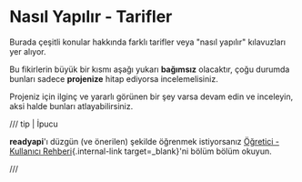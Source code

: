 # Nasıl Yapılır - Tarifler

Burada çeşitli konular hakkında farklı tarifler veya "nasıl yapılır" kılavuzları yer alıyor.

Bu fikirlerin büyük bir kısmı aşağı yukarı **bağımsız** olacaktır, çoğu durumda bunları sadece **projenize** hitap ediyorsa incelemelisiniz.

Projeniz için ilginç ve yararlı görünen bir şey varsa devam edin ve inceleyin, aksi halde bunları atlayabilirsiniz.

/// tip | İpucu

**readyapi**'ı düzgün (ve önerilen) şekilde öğrenmek istiyorsanız [Öğretici - Kullanıcı Rehberi](../tutorial/index.md){.internal-link target=_blank}'ni bölüm bölüm okuyun.

///
